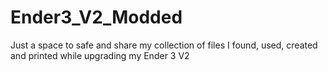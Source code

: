 # Ender3_V2_Modded
Just a space to safe and share my collection of files I found, used, created and printed while upgrading my Ender 3 V2

